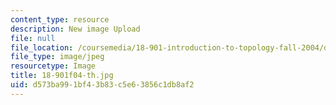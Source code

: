 ```yaml
---
content_type: resource
description: New image Upload
file: null
file_location: /coursemedia/18-901-introduction-to-topology-fall-2004/d573ba991bf43b83c5e63856c1db8af2_18-901f04-th.jpg
file_type: image/jpeg
resourcetype: Image
title: 18-901f04-th.jpg
uid: d573ba99-1bf4-3b83-c5e6-3856c1db8af2
---
```

